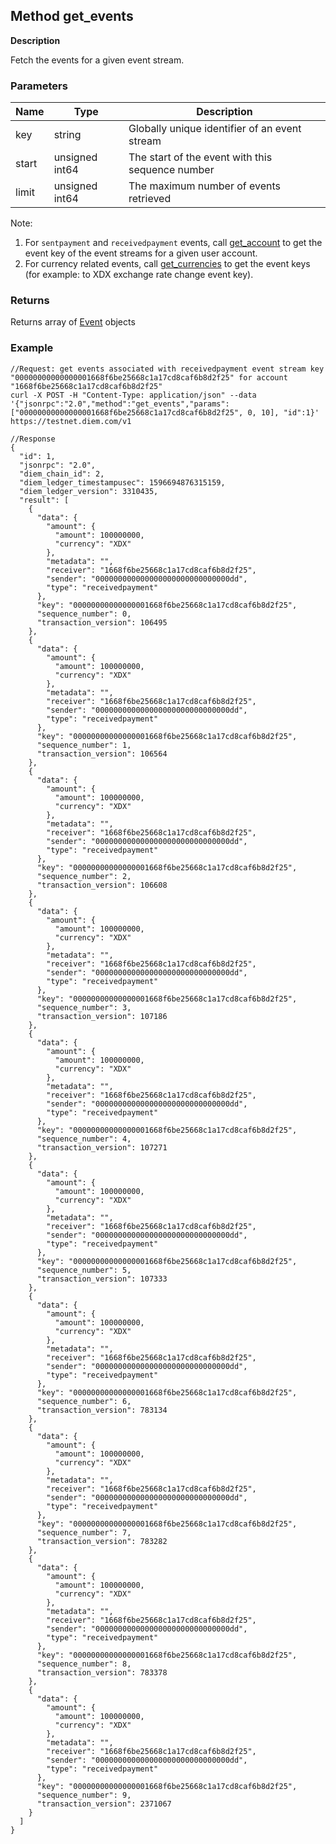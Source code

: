 ## Method get_events

**Description**

Fetch the events for a given event stream.


### Parameters


| Name           | Type           | Description                                                   |
|----------------|----------------|---------------------------------------------------------------|
| key            | string         | Globally unique identifier of an event stream                 |
| start          | unsigned int64 | The start of the event with this sequence number              |
| limit          | unsigned int64 | The maximum number of events retrieved                        |

Note:
1. For `sentpayment` and `receivedpayment` events, call [get_account](method_get_account.md) to get the event key of the event streams for a given user account.
2. For currency related events, call [get_currencies](method_get_currencies.md) to get the event keys (for example: to XDX exchange rate change event key).


### Returns

Returns array of [Event](type_event.md) objects


### Example


```
//Request: get events associated with receivedpayment event stream key "00000000000000001668f6be25668c1a17cd8caf6b8d2f25" for account "1668f6be25668c1a17cd8caf6b8d2f25"
curl -X POST -H "Content-Type: application/json" --data '{"jsonrpc":"2.0","method":"get_events","params": ["00000000000000001668f6be25668c1a17cd8caf6b8d2f25", 0, 10], "id":1}' https://testnet.diem.com/v1

//Response
{
  "id": 1,
  "jsonrpc": "2.0",
  "diem_chain_id": 2,
  "diem_ledger_timestampusec": 1596694876315159,
  "diem_ledger_version": 3310435,
  "result": [
    {
      "data": {
        "amount": {
          "amount": 100000000,
          "currency": "XDX"
        },
        "metadata": "",
        "receiver": "1668f6be25668c1a17cd8caf6b8d2f25",
        "sender": "000000000000000000000000000000dd",
        "type": "receivedpayment"
      },
      "key": "00000000000000001668f6be25668c1a17cd8caf6b8d2f25",
      "sequence_number": 0,
      "transaction_version": 106495
    },
    {
      "data": {
        "amount": {
          "amount": 100000000,
          "currency": "XDX"
        },
        "metadata": "",
        "receiver": "1668f6be25668c1a17cd8caf6b8d2f25",
        "sender": "000000000000000000000000000000dd",
        "type": "receivedpayment"
      },
      "key": "00000000000000001668f6be25668c1a17cd8caf6b8d2f25",
      "sequence_number": 1,
      "transaction_version": 106564
    },
    {
      "data": {
        "amount": {
          "amount": 100000000,
          "currency": "XDX"
        },
        "metadata": "",
        "receiver": "1668f6be25668c1a17cd8caf6b8d2f25",
        "sender": "000000000000000000000000000000dd",
        "type": "receivedpayment"
      },
      "key": "00000000000000001668f6be25668c1a17cd8caf6b8d2f25",
      "sequence_number": 2,
      "transaction_version": 106608
    },
    {
      "data": {
        "amount": {
          "amount": 100000000,
          "currency": "XDX"
        },
        "metadata": "",
        "receiver": "1668f6be25668c1a17cd8caf6b8d2f25",
        "sender": "000000000000000000000000000000dd",
        "type": "receivedpayment"
      },
      "key": "00000000000000001668f6be25668c1a17cd8caf6b8d2f25",
      "sequence_number": 3,
      "transaction_version": 107186
    },
    {
      "data": {
        "amount": {
          "amount": 100000000,
          "currency": "XDX"
        },
        "metadata": "",
        "receiver": "1668f6be25668c1a17cd8caf6b8d2f25",
        "sender": "000000000000000000000000000000dd",
        "type": "receivedpayment"
      },
      "key": "00000000000000001668f6be25668c1a17cd8caf6b8d2f25",
      "sequence_number": 4,
      "transaction_version": 107271
    },
    {
      "data": {
        "amount": {
          "amount": 100000000,
          "currency": "XDX"
        },
        "metadata": "",
        "receiver": "1668f6be25668c1a17cd8caf6b8d2f25",
        "sender": "000000000000000000000000000000dd",
        "type": "receivedpayment"
      },
      "key": "00000000000000001668f6be25668c1a17cd8caf6b8d2f25",
      "sequence_number": 5,
      "transaction_version": 107333
    },
    {
      "data": {
        "amount": {
          "amount": 100000000,
          "currency": "XDX"
        },
        "metadata": "",
        "receiver": "1668f6be25668c1a17cd8caf6b8d2f25",
        "sender": "000000000000000000000000000000dd",
        "type": "receivedpayment"
      },
      "key": "00000000000000001668f6be25668c1a17cd8caf6b8d2f25",
      "sequence_number": 6,
      "transaction_version": 783134
    },
    {
      "data": {
        "amount": {
          "amount": 100000000,
          "currency": "XDX"
        },
        "metadata": "",
        "receiver": "1668f6be25668c1a17cd8caf6b8d2f25",
        "sender": "000000000000000000000000000000dd",
        "type": "receivedpayment"
      },
      "key": "00000000000000001668f6be25668c1a17cd8caf6b8d2f25",
      "sequence_number": 7,
      "transaction_version": 783282
    },
    {
      "data": {
        "amount": {
          "amount": 100000000,
          "currency": "XDX"
        },
        "metadata": "",
        "receiver": "1668f6be25668c1a17cd8caf6b8d2f25",
        "sender": "000000000000000000000000000000dd",
        "type": "receivedpayment"
      },
      "key": "00000000000000001668f6be25668c1a17cd8caf6b8d2f25",
      "sequence_number": 8,
      "transaction_version": 783378
    },
    {
      "data": {
        "amount": {
          "amount": 100000000,
          "currency": "XDX"
        },
        "metadata": "",
        "receiver": "1668f6be25668c1a17cd8caf6b8d2f25",
        "sender": "000000000000000000000000000000dd",
        "type": "receivedpayment"
      },
      "key": "00000000000000001668f6be25668c1a17cd8caf6b8d2f25",
      "sequence_number": 9,
      "transaction_version": 2371067
    }
  ]
}

```
